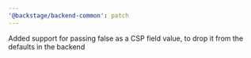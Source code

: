 ```yaml
---
'@backstage/backend-common': patch
---
```


Added support for passing false as a CSP field value, to drop it from the defaults in the backend
